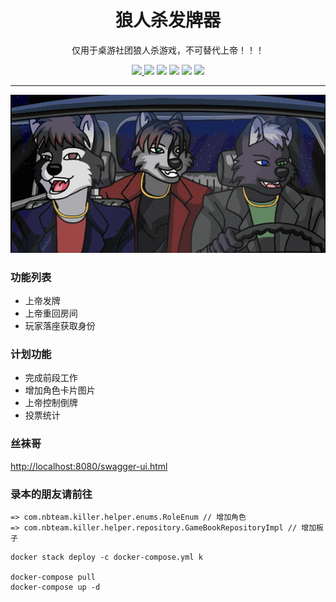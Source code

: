 <div align="center">

<h1>狼人杀发牌器</h1>

<p>仅用于桌游社团狼人杀游戏，不可替代上帝！！！</p>

<a target="_blank" href="https://www.oracle.com/java/technologies/javase/javase-jdk8-downloads.html">
    <img src="https://img.shields.io/badge/JDK-8+-green.svg" />
</a>
<img src="https://img.shields.io/badge/Zulu%20JDK-8-green" >
<img src="https://img.shields.io/badge/Spring%20Boot-2.5.6-green.svg" >
<img src="https://img.shields.io/badge/Redis-5.0-green.svg" >
<img src="https://img.shields.io/badge/npm-6.14-green.svg" >
<img src="https://img.shields.io/docker/v/pro4stones/killer-helper?sort=semver" >

---

![](.readme_images/c2fd6.gif)

</div>

### 功能列表

* 上帝发牌
* 上帝重回房间
* 玩家落座获取身份

### 计划功能

* 完成前段工作
* 增加角色卡片图片
* 上帝控制倒牌
* 投票统计

### 丝袜哥

[http://localhost:8080/swagger-ui.html](http://localhost:8080/swagger-ui.html)

### 录本的朋友请前往

```
=> com.nbteam.killer.helper.enums.RoleEnum // 增加角色
=> com.nbteam.killer.helper.repository.GameBookRepositoryImpl // 增加板子
```

```
docker stack deploy -c docker-compose.yml k

docker-compose pull
docker-compose up -d

```
